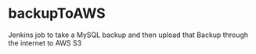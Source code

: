 # backupToAWS
Jenkins job to take a MySQL backup and then upload that Backup through the internet to AWS S3
